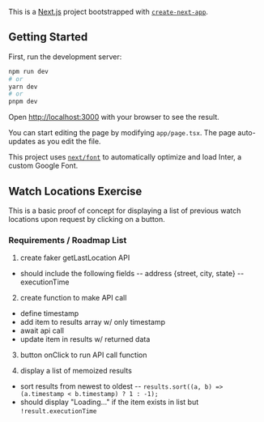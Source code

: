 This is a [Next.js](https://nextjs.org/) project bootstrapped with [`create-next-app`](https://github.com/vercel/next.js/tree/canary/packages/create-next-app).

## Getting Started

First, run the development server:

```bash
npm run dev
# or
yarn dev
# or
pnpm dev
```

Open [http://localhost:3000](http://localhost:3000) with your browser to see the result.

You can start editing the page by modifying `app/page.tsx`. The page auto-updates as you edit the file.

This project uses [`next/font`](https://nextjs.org/docs/basic-features/font-optimization) to automatically optimize and load Inter, a custom Google Font.

## Watch Locations Exercise

This is a basic proof of concept for displaying a list of previous watch locations upon request by clicking on a button.

### Requirements / Roadmap List

1. create faker getLastLocation API 
- should include the following fields 
-- address {street, city, state}
-- executionTime

2. create function to make API call
- define timestamp
- add item to results array w/ only timestamp
- await api call
- update item in results w/ returned data

3. button onClick to run API call function

4. display a list of memoized results 
- sort results from newest to oldest 
-- `results.sort((a, b) => (a.timestamp < b.timestamp) ? 1 : -1);`
- should display "Loading..." if the item exists in list but `!result.executionTime`

